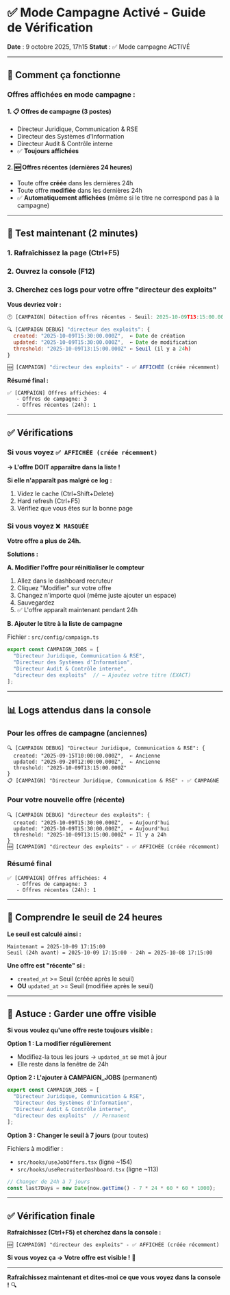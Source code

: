 # ✅ Mode Campagne Activé - Guide de Vérification

**Date** : 9 octobre 2025, 17h15
**Statut** : ✅ Mode campagne ACTIVÉ

---

## 🎯 Comment ça fonctionne

### Offres affichées en mode campagne :

#### 1. 📋 Offres de campagne (3 postes)
- Directeur Juridique, Communication & RSE
- Directeur des Systèmes d'Information
- Directeur Audit & Contrôle interne
- ✅ **Toujours affichées**

#### 2. 🆕 Offres récentes (dernières 24 heures)
- Toute offre **créée** dans les dernières 24h
- Toute offre **modifiée** dans les dernières 24h
- ✅ **Automatiquement affichées** (même si le titre ne correspond pas à la campagne)

---

## 🧪 Test maintenant (2 minutes)

### 1. Rafraîchissez la page (Ctrl+F5)

### 2. Ouvrez la console (F12)

### 3. Cherchez ces logs pour votre offre "directeur des exploits"

**Vous devriez voir :**

```javascript
🕐 [CAMPAIGN] Détection offres récentes - Seuil: 2025-10-09T13:15:00.000Z

🔍 [CAMPAIGN DEBUG] "directeur des exploits": {
  created: "2025-10-09T15:30:00.000Z",  ← Date de création
  updated: "2025-10-09T15:30:00.000Z",  ← Date de modification
  threshold: "2025-10-09T13:15:00.000Z" ← Seuil (il y a 24h)
}

🆕 [CAMPAIGN] "directeur des exploits" - ✅ AFFICHÉE (créée récemment)
```

**Résumé final :**
```
✅ [CAMPAIGN] Offres affichées: 4
   - Offres de campagne: 3
   - Offres récentes (24h): 1
```

---

## ✅ Vérifications

### Si vous voyez `✅ AFFICHÉE (créée récemment)`

**→ L'offre DOIT apparaître dans la liste !**

**Si elle n'apparaît pas malgré ce log :**
1. Videz le cache (Ctrl+Shift+Delete)
2. Hard refresh (Ctrl+F5)
3. Vérifiez que vous êtes sur la bonne page

### Si vous voyez `❌ MASQUÉE`

**Votre offre a plus de 24h.**

**Solutions :**

**A. Modifier l'offre pour réinitialiser le compteur**
1. Allez dans le dashboard recruteur
2. Cliquez "Modifier" sur votre offre
3. Changez n'importe quoi (même juste ajouter un espace)
4. Sauvegardez
5. ✅ L'offre apparaît maintenant pendant 24h

**B. Ajouter le titre à la liste de campagne**

Fichier : `src/config/campaign.ts`

```typescript
export const CAMPAIGN_JOBS = [
  "Directeur Juridique, Communication & RSE",
  "Directeur des Systèmes d'Information", 
  "Directeur Audit & Contrôle interne",
  "directeur des exploits"  // ← Ajoutez votre titre (EXACT)
];
```

---

## 📊 Logs attendus dans la console

### Pour les offres de campagne (anciennes)

```
🔍 [CAMPAIGN DEBUG] "Directeur Juridique, Communication & RSE": {
  created: "2025-09-15T10:00:00.000Z",  ← Ancienne
  updated: "2025-09-20T12:00:00.000Z",  ← Ancienne
  threshold: "2025-10-09T13:15:00.000Z"
}
📋 [CAMPAIGN] "Directeur Juridique, Communication & RSE" - ✅ CAMPAGNE
```

### Pour votre nouvelle offre (récente)

```
🔍 [CAMPAIGN DEBUG] "directeur des exploits": {
  created: "2025-10-09T15:30:00.000Z",  ← Aujourd'hui
  updated: "2025-10-09T15:30:00.000Z",  ← Aujourd'hui
  threshold: "2025-10-09T13:15:00.000Z" ← Il y a 24h
}
🆕 [CAMPAIGN] "directeur des exploits" - ✅ AFFICHÉE (créée récemment)
```

### Résumé final

```
✅ [CAMPAIGN] Offres affichées: 4
   - Offres de campagne: 3
   - Offres récentes (24h): 1
```

---

## 🔧 Comprendre le seuil de 24 heures

**Le seuil est calculé ainsi :**
```
Maintenant = 2025-10-09 17:15:00
Seuil (24h avant) = 2025-10-09 17:15:00 - 24h = 2025-10-08 17:15:00
```

**Une offre est "récente" si :**
- `created_at` >= Seuil (créée après le seuil)
- **OU** `updated_at` >= Seuil (modifiée après le seuil)

---

## 🎯 Astuce : Garder une offre visible

**Si vous voulez qu'une offre reste toujours visible :**

**Option 1 : La modifier régulièrement**
- Modifiez-la tous les jours → `updated_at` se met à jour
- Elle reste dans la fenêtre de 24h

**Option 2 : L'ajouter à CAMPAIGN_JOBS** (permanent)
```typescript
export const CAMPAIGN_JOBS = [
  "Directeur Juridique, Communication & RSE",
  "Directeur des Systèmes d'Information", 
  "Directeur Audit & Contrôle interne",
  "directeur des exploits"  // Permanent
];
```

**Option 3 : Changer le seuil à 7 jours** (pour toutes)

Fichiers à modifier :
- `src/hooks/useJobOffers.tsx` (ligne ~154)
- `src/hooks/useRecruiterDashboard.tsx` (ligne ~113)

```typescript
// Changer de 24h à 7 jours
const last7Days = new Date(now.getTime() - 7 * 24 * 60 * 60 * 1000);
```

---

## ✅ Vérification finale

**Rafraîchissez (Ctrl+F5) et cherchez dans la console :**

```
🆕 [CAMPAIGN] "directeur des exploits" - ✅ AFFICHÉE (créée récemment)
```

**Si vous voyez ça → Votre offre est visible !** 🎉

---

**Rafraîchissez maintenant et dites-moi ce que vous voyez dans la console !** 🔍

